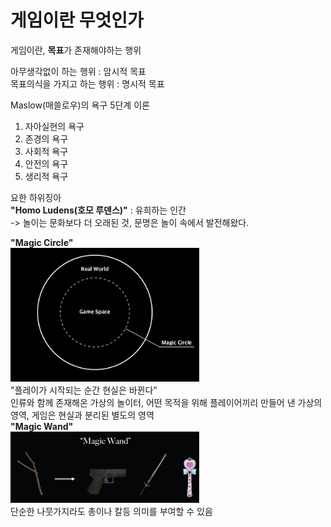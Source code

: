 # 게임이란 무엇인가
게임이란, **목표**가 존재해야하는 행위   

아무생각없이 하는 행위 : 암시적 목표   
목표의식을 가지고 하는 행위 : 명시적 목표   

Maslow(매쓸로우)의 욕구 5단계 이론   
1. 자아실현의 욕구
2. 존경의 욕구
3. 사회적 욕구
4. 안전의 욕구
5. 생리적 욕구

요한 하위징아   
**"Homo Ludens(호모 루덴스)"** : 유희하는 인간   
-> 놀이는 문화보다 더 오래된 것, 문명은 놀이 속에서 발전해왔다.   

**"Magic Circle"**   
<img src="/Part2/picture/Magic Circle.png" width = "60%" height="40%">   
"플레이가 시작되는 순간 현실은 바뀐다”   
인류와 함께 존재해온 가상의 놀이터, 어떤 목적을 위해 플레이어끼리 만들어 낸 가상의 영역, 게임은 현실과 분리된 별도의 영역   
**"Magic Wand"**   
<img src="/Part2/picture/MagicWand.png" width = "60%" height="40%">   
단순한 나뭇가지라도 총이나 칼등 의미를 부여할 수 있음
